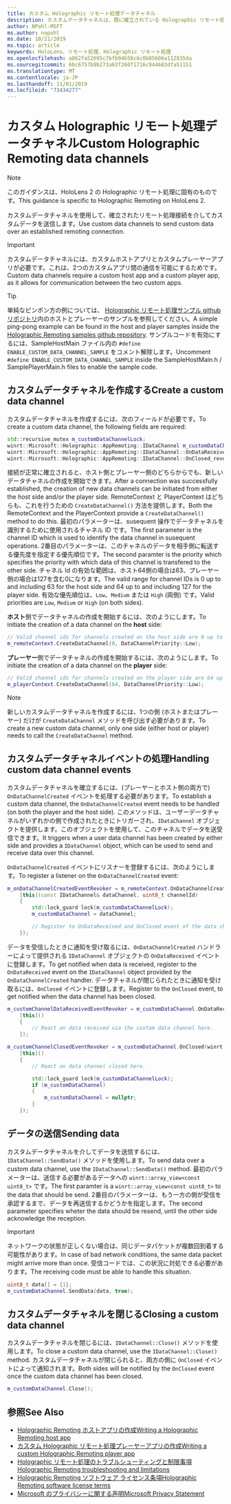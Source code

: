 ```yaml
---
title: カスタム Holographic リモート処理データチャネル
description: カスタムデータチャネルは、既に確立されている Holographic リモート処理接続を介してユーザーデータを送信するために使用できます。
author: NPohl-MSFT
ms.author: nopohl
ms.date: 10/21/2019
ms.topic: article
keywords: HoloLens、リモート処理、Holographic リモート処理
ms.openlocfilehash: a862fa52695c7bfb94b58c6c0b85606a112835da
ms.sourcegitcommit: 6bc6757b9b273a63f260f1716c944603dfa51151
ms.translationtype: MT
ms.contentlocale: ja-JP
ms.lasthandoff: 11/01/2019
ms.locfileid: "73434277"
---
```

# <a name="custom-holographic-remoting-data-channels"></a><span data-ttu-id="56292-104">カスタム Holographic リモート処理データチャネル</span><span class="sxs-lookup"><span data-stu-id="56292-104">Custom Holographic Remoting data channels</span></span>

>[!NOTE]
><span data-ttu-id="56292-105">このガイダンスは、HoloLens 2 の Holographic リモート処理に固有のものです。</span><span class="sxs-lookup"><span data-stu-id="56292-105">This guidance is specific to Holographic Remoting on HoloLens 2.</span></span>

<span data-ttu-id="56292-106">カスタムデータチャネルを使用して、確立されたリモート処理接続を介してカスタムデータを送信します。</span><span class="sxs-lookup"><span data-stu-id="56292-106">Use custom data channels to send custom data over an established remoting connection.</span></span>

>[!IMPORTANT]
><span data-ttu-id="56292-107">カスタムデータチャネルには、カスタムホストアプリとカスタムプレーヤーアプリが必要です。これは、2つのカスタムアプリ間の通信を可能にするためです。</span><span class="sxs-lookup"><span data-stu-id="56292-107">Custom data channels require a custom host app and a custom player app, as it allows for communication between the two custom apps.</span></span>

>[!TIP]
><span data-ttu-id="56292-108">単純なピンポン方の例については、 [Holographic リモート処理サンプル github リポジトリ](https://github.com/microsoft/MixedReality-HolographicRemoting-Samples)内のホストとプレーヤーのサンプルを参照してください。</span><span class="sxs-lookup"><span data-stu-id="56292-108">A simple ping-pong example can be found in the host and player samples inside the [Holographic Remoting samples github repository](https://github.com/microsoft/MixedReality-HolographicRemoting-Samples).</span></span> <span data-ttu-id="56292-109">サンプルコードを有効にするには、SampleHostMain ファイル内の ```#define ENABLE_CUSTOM_DATA_CHANNEL_SAMPLE``` をコメント解除します。</span><span class="sxs-lookup"><span data-stu-id="56292-109">Uncomment ```#define ENABLE_CUSTOM_DATA_CHANNEL_SAMPLE``` inside the SampleHostMain.h / SamplePlayerMain.h files to enable the sample code.</span></span>


## <a name="create-a-custom-data-channel"></a><span data-ttu-id="56292-110">カスタムデータチャネルを作成する</span><span class="sxs-lookup"><span data-stu-id="56292-110">Create a custom data channel</span></span>


<span data-ttu-id="56292-111">カスタムデータチャネルを作成するには、次のフィールドが必要です。</span><span class="sxs-lookup"><span data-stu-id="56292-111">To create a custom data channel, the following fields are required:</span></span>
```cpp
std::recursive_mutex m_customDataChannelLock;
winrt::Microsoft::Holographic::AppRemoting::IDataChannel m_customDataChannel = nullptr;
winrt::Microsoft::Holographic::AppRemoting::IDataChannel::OnDataReceived_revoker m_customChannelDataReceivedEventRevoker;
winrt::Microsoft::Holographic::AppRemoting::IDataChannel::OnClosed_revoker m_customChannelClosedEventRevoker;
```

<span data-ttu-id="56292-112">接続が正常に確立されると、ホスト側とプレーヤー側のどちらからでも、新しいデータチャネルの作成を開始できます。</span><span class="sxs-lookup"><span data-stu-id="56292-112">After a connection was successfully established, the creation of new data channels can be initiated from either the host side and/or the player side.</span></span> <span data-ttu-id="56292-113">RemoteContext と PlayerContext はどちらも、これを行うための ```CreateDataChannel()``` 方法を提供します。</span><span class="sxs-lookup"><span data-stu-id="56292-113">Both the RemoteContext and the PlayerContext provide a ```CreateDataChannel()``` method to do this.</span></span> <span data-ttu-id="56292-114">最初のパラメーターは、susequent 操作でデータチャネルを識別するために使用されるチャネル ID です。</span><span class="sxs-lookup"><span data-stu-id="56292-114">The first parameter is the channel ID which is used to identify the data channel in susequent operations.</span></span> <span data-ttu-id="56292-115">2番目のパラメーターは、このチャネルのデータを相手側に転送する優先度を指定する優先順位です。</span><span class="sxs-lookup"><span data-stu-id="56292-115">The second paramter is the priority which specifies the priority with which data of this channel is transfered to the other side.</span></span> <span data-ttu-id="56292-116">チャネル Id の有効な範囲は、ホスト64側の場合は63、プレーヤー側の場合は127を含む0になります。</span><span class="sxs-lookup"><span data-stu-id="56292-116">The valid range for channel IDs is 0 up to and including 63 for the host side and 64 up to and including 127 for the player side.</span></span> <span data-ttu-id="56292-117">有効な優先順位は、```Low```、```Medium``` または ```High``` (両側) です。</span><span class="sxs-lookup"><span data-stu-id="56292-117">Valid priorities are ```Low```, ```Medium``` or ```High``` (on both sides).</span></span>

<span data-ttu-id="56292-118">**ホスト**側でデータチャネルの作成を開始するには、次のようにします。</span><span class="sxs-lookup"><span data-stu-id="56292-118">To initiate the creation of a data channel on the **host** side:</span></span>
```cpp
// Valid channel ids for channels created on the host side are 0 up to and including 63
m_remoteContext.CreateDataChannel(0, DataChannelPriority::Low);
```

<span data-ttu-id="56292-119">**プレーヤー**側でデータチャネルの作成を開始するには、次のようにします。</span><span class="sxs-lookup"><span data-stu-id="56292-119">To initiate the creation of a data channel on the **player** side:</span></span>
```cpp
// Valid channel ids for channels created on the player side are 64 up to and including 127
m_playerContext.CreateDataChannel(64, DataChannelPriority::Low);
```

>[!NOTE]
><span data-ttu-id="56292-120">新しいカスタムデータチャネルを作成するには、1つの側 (ホストまたはプレーヤー) だけが ```CreateDataChannel``` メソッドを呼び出す必要があります。</span><span class="sxs-lookup"><span data-stu-id="56292-120">To create a new custom data channel, only one side (either host or player) needs to call the ```CreateDataChannel``` method.</span></span>

## <a name="handling-custom-data-channel-events"></a><span data-ttu-id="56292-121">カスタムデータチャネルイベントの処理</span><span class="sxs-lookup"><span data-stu-id="56292-121">Handling custom data channel events</span></span>

<span data-ttu-id="56292-122">カスタムデータチャネルを確立するには、(プレーヤーとホスト側の両方で) ```OnDataChannelCreated``` イベントを処理する必要があります。</span><span class="sxs-lookup"><span data-stu-id="56292-122">To establish a custom data channel, the ```OnDataChannelCreated``` event needs to be handled (on both the player and the host side).</span></span> <span data-ttu-id="56292-123">このメソッドは、ユーザーデータチャネルがいずれかの側で作成されたときにトリガーされ、```IDataChannel``` オブジェクトを提供します。このオブジェクトを使用して、このチャネルでデータを送受信できます。</span><span class="sxs-lookup"><span data-stu-id="56292-123">It triggers when a user data channel has been created by either side and provides a ```IDataChannel``` object, which can be used to send and receive data over this channel.</span></span>

<span data-ttu-id="56292-124">```OnDataChannelCreated``` イベントにリスナーを登録するには、次のようにします。</span><span class="sxs-lookup"><span data-stu-id="56292-124">To register a listener on the ```OnDataChannelCreated``` event:</span></span>
```cpp
m_onDataChannelCreatedEventRevoker = m_remoteContext.OnDataChannelCreated(winrt::auto_revoke,
    [this](const IDataChannel& dataChannel, uint8_t channelId)
    {
        std::lock_guard lock(m_customDataChannelLock);
        m_customDataChannel = dataChannel;

        // Register to OnDataReceived and OnClosed event of the data channel here, see below...
    });
```

<span data-ttu-id="56292-125">データを受信したときに通知を受け取るには、```OnDataChannelCreated``` ハンドラーによって提供される ```IDataChannel``` オブジェクトの ```OnDataReceived``` イベントに登録します。</span><span class="sxs-lookup"><span data-stu-id="56292-125">To get notified when data is received, register to the ```OnDataReceived``` event on the ```IDataChannel``` object provided by the ```OnDataChannelCreated``` handler.</span></span> <span data-ttu-id="56292-126">データチャネルが閉じられたときに通知を受け取るには、```OnClosed``` イベントに登録します。</span><span class="sxs-lookup"><span data-stu-id="56292-126">Register to the ```OnClosed``` event, to get notified when the data channel has been closed.</span></span>

```cpp
m_customChannelDataReceivedEventRevoker = m_customDataChannel.OnDataReceived(winrt::auto_revoke, 
    [this]()
    {
        // React on data received via the custom data channel here.
    });

m_customChannelClosedEventRevoker = m_customDataChannel.OnClosed(winrt::auto_revoke,
    [this]()
    {
        // React on data channel closed here.

        std::lock_guard lock(m_customDataChannelLock);
        if (m_customDataChannel)
        {
            m_customDataChannel = nullptr;
        }
    });
```

## <a name="sending-data"></a><span data-ttu-id="56292-127">データの送信</span><span class="sxs-lookup"><span data-stu-id="56292-127">Sending data</span></span>

<span data-ttu-id="56292-128">カスタムデータチャネルを介してデータを送信するには、```IDataChannel::SendData()``` メソッドを使用します。</span><span class="sxs-lookup"><span data-stu-id="56292-128">To send data over a custom data channel, use the ```IDataChannel::SendData()``` method.</span></span> <span data-ttu-id="56292-129">最初のパラメーターは、送信する必要があるデータへの ```winrt::array_view<const uint8_t>``` です。</span><span class="sxs-lookup"><span data-stu-id="56292-129">The first paramter is a ```winrt::array_view<const uint8_t>``` to the data that should be send.</span></span> <span data-ttu-id="56292-130">2番目のパラメーターは、もう一方の側が受信を承認するまで、データを再送信するかどうかを指定します。</span><span class="sxs-lookup"><span data-stu-id="56292-130">The second parameter specifies wheter the data should be resend, until the other side acknowledge the reception.</span></span> 

>[!IMPORTANT]
><span data-ttu-id="56292-131">ネットワークの状態が正しくない場合は、同じデータパケットが複数回到着する可能性があります。</span><span class="sxs-lookup"><span data-stu-id="56292-131">In case of bad network conditions, the same data packet might arrive more than once.</span></span> <span data-ttu-id="56292-132">受信コードでは、この状況に対処できる必要があります。</span><span class="sxs-lookup"><span data-stu-id="56292-132">The receiving code must be able to handle this situation.</span></span>

```cpp
uint8_t data[] = {1};
m_customDataChannel.SendData(data, true);
```

## <a name="closing-a-custom-data-channel"></a><span data-ttu-id="56292-133">カスタムデータチャネルを閉じる</span><span class="sxs-lookup"><span data-stu-id="56292-133">Closing a custom data channel</span></span>

<span data-ttu-id="56292-134">カスタムデータチャネルを閉じるには、```IDataChannel::Close()``` メソッドを使用します。</span><span class="sxs-lookup"><span data-stu-id="56292-134">To close a custom data channel, use the ```IDataChannel::Close()``` method.</span></span> <span data-ttu-id="56292-135">カスタムデータチャネルが閉じられると、両方の側に ```OnClosed``` イベントによって通知されます。</span><span class="sxs-lookup"><span data-stu-id="56292-135">Both sides will be notified by the ```OnClosed``` event once the custom data channel has been closed.</span></span>

```cpp
m_customDataChannel.Close();
```

## <a name="see-also"></a><span data-ttu-id="56292-136">参照</span><span class="sxs-lookup"><span data-stu-id="56292-136">See Also</span></span>
* [<span data-ttu-id="56292-137">Holographic Remoting ホストアプリの作成</span><span class="sxs-lookup"><span data-stu-id="56292-137">Writing a Holographic Remoting host app</span></span>](holographic-remoting-create-host.md)
* [<span data-ttu-id="56292-138">カスタム Holographic リモート処理プレーヤーアプリの作成</span><span class="sxs-lookup"><span data-stu-id="56292-138">Writing a custom Holographic Remoting player app</span></span>](holographic-remoting-create-player.md)
* [<span data-ttu-id="56292-139">Holographic リモート処理のトラブルシューティングと制限事項</span><span class="sxs-lookup"><span data-stu-id="56292-139">Holographic Remoting troubleshooting and limitations</span></span>](holographic-remoting-troubleshooting.md)
* [<span data-ttu-id="56292-140">Holographic Remoting ソフトウェア ライセンス条項</span><span class="sxs-lookup"><span data-stu-id="56292-140">Holographic Remoting software license terms</span></span>](https://docs.microsoft.com//legal/mixed-reality/microsoft-holographic-remoting-software-license-terms)
* [<span data-ttu-id="56292-141">Microsoft のプライバシーに関する声明</span><span class="sxs-lookup"><span data-stu-id="56292-141">Microsoft Privacy Statement</span></span>](https://go.microsoft.com/fwlink/?LinkId=521839)
